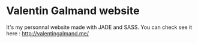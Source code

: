 # Valentin Galmand website

It's my personnal website made with JADE and SASS.
You can check see it here : http://valentingalmand.me/
